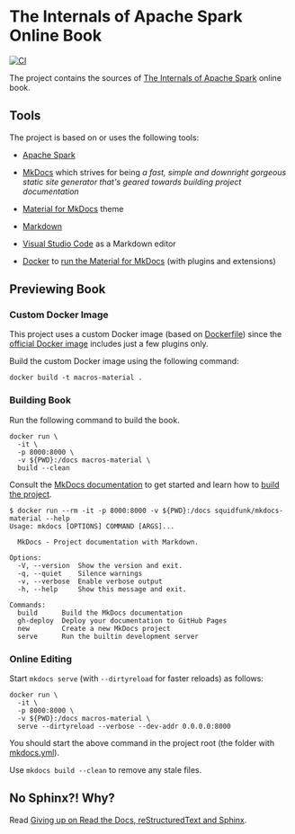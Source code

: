 # The Internals of Apache Spark Online Book

[![CI](https://github.com/japila-books/apache-spark-internals/workflows/CI/badge.svg)](https://github.com/japila-books/apache-spark-internals/actions)

The project contains the sources of [The Internals of Apache Spark](https://books.japila.pl/apache-spark-internals) online book.

## Tools

The project is based on or uses the following tools:

* [Apache Spark](https://spark.apache.org/)

* [MkDocs](https://www.mkdocs.org/) which strives for being _a fast, simple and downright gorgeous static site generator that's geared towards building project documentation_

* [Material for MkDocs](https://squidfunk.github.io/mkdocs-material/) theme

* [Markdown](https://commonmark.org/help/)

* [Visual Studio Code](https://code.visualstudio.com/) as a Markdown editor

* [Docker](https://www.docker.com/) to [run the Material for MkDocs](https://squidfunk.github.io/mkdocs-material/getting-started/#with-docker-recommended) (with plugins and extensions)

## Previewing Book

### Custom Docker Image

This project uses a custom Docker image (based on [Dockerfile](Dockerfile)) since the [official Docker image](https://squidfunk.github.io/mkdocs-material/getting-started/#with-docker-recommended) includes just a few plugins only.

Build the custom Docker image using the following command:

```text
docker build -t macros-material .
```

### Building Book

Run the following command to build the book.

```text
docker run \
  -it \
  -p 8000:8000 \
  -v ${PWD}:/docs macros-material \
  build --clean
```

Consult the [MkDocs documentation](https://www.mkdocs.org/#getting-started) to get started and learn how to [build the project](https://www.mkdocs.org/#building-the-site).

```shell
$ docker run --rm -it -p 8000:8000 -v ${PWD}:/docs squidfunk/mkdocs-material --help
Usage: mkdocs [OPTIONS] COMMAND [ARGS]...

  MkDocs - Project documentation with Markdown.

Options:
  -V, --version  Show the version and exit.
  -q, --quiet    Silence warnings
  -v, --verbose  Enable verbose output
  -h, --help     Show this message and exit.

Commands:
  build      Build the MkDocs documentation
  gh-deploy  Deploy your documentation to GitHub Pages
  new        Create a new MkDocs project
  serve      Run the builtin development server
```

### Online Editing

Start `mkdocs serve` (with `--dirtyreload` for faster reloads) as follows:

```shell
docker run \
  -it \
  -p 8000:8000 \
  -v ${PWD}:/docs macros-material \
  serve --dirtyreload --verbose --dev-addr 0.0.0.0:8000
```

You should start the above command in the project root (the folder with [mkdocs.yml](mkdocs.yml)).

Use `mkdocs build --clean` to remove any stale files.

## No Sphinx?! Why?

Read [Giving up on Read the Docs, reStructuredText and Sphinx](https://medium.com/@jaceklaskowski/giving-up-on-read-the-docs-restructuredtext-and-sphinx-674961804641).
